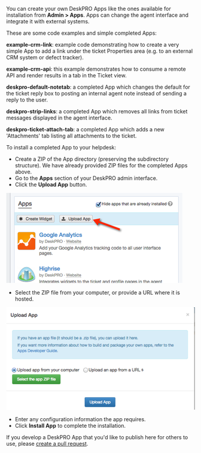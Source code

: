 
You can create your own DeskPRO Apps like the ones available for installation from **Admin > Apps**. Apps can change the agent interface and integrate it with external systems.

These are some code examples and simple completed Apps:

**example-crm-link**: example code demonstrating how to create a very simple App to add a link under the ticket Properties area (e.g. to an external CRM system or defect tracker).

**example-crm-api**: this example demonstrates how to consume a remote API and render results in a tab in the Ticket view.

**deskpro-default-notetab**: a completed App which changes the default for the ticket reply box to posting an internal agent note instead of sending a reply to the user.

**deskpro-strip-links**: a completed App which removes all links from ticket messages displayed in the agent interface.

**deskpro-ticket-attach-tab**: a completed App which adds a new 'Attachments' tab listing all attachments to the ticket.

To install a completed App to your helpdesk:

* Create a ZIP of the App directory (preserving the subdirectory structure). We have already provided ZIP files for the completed Apps above.
* Go to the **Apps** section of your DeskPRO admin interface.
* Click the **Upload App** button.

![](uploading-app.png)

* Select the ZIP file from your computer, or provide a URL where it is hosted.

![](uploading-app2.png)

* Enter any configuration information the app requires.
* Click **Install App** to complete the installation.

If you develop a DeskPRO App that you'd like to publish here for others to use, please [create a pull request](https://help.github.com/articles/creating-a-pull-request).

